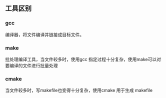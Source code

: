 ## 工具区别

### gcc 

编译器，将文件编译并链接成目标文件。

### make

批处理编译工具，当文件较多时，使用gcc 指定过程十分复杂，使用make可以对要编译的文件进行批量处理

### cmake

当文件较多时，写makefile也变得十分复杂，使用cmake 用于生成 makefile